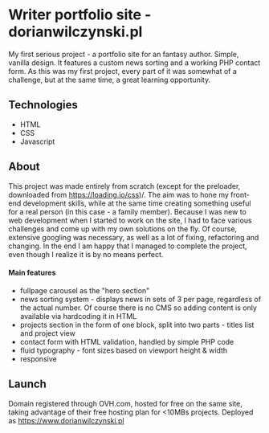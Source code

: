 # Writer portfolio site - dorianwilczynski.pl

My first serious project - a portfolio site for an fantasy author. Simple, vanilla design. It features a custom news sorting and a working PHP contact form. As this was my first project, every part of it was somewhat of a challenge, but at the same time, a great learning opportunity.

## Technologies

* HTML
* CSS
* Javascript

## About

This project was made entirely from scratch (except for the preloader, downloaded from https://loading.io/css)/. The aim was to hone my front-end development skills, while at the same time creating something useful for a real person (in this case - a family member). Because I was new to web development when I started to work on the site, I had to face various challenges and come up with my own solutions on the fly. Of course, extensive googling was necessary, as well as a lot of fixing, refactoring and changing. In the end I am happy that I managed to complete the project, even though I realize it is by no means perfect.

#### Main features
* fullpage carousel as the "hero section"
* news sorting system - displays news in sets of 3 per page, regardless of the actual number. Of course there is no CMS so adding content is only available via hardcoding it in HTML
* projects section in the form of one block, split into two parts - titles list and project view
* contact form with HTML validation, handled by simple PHP code
* fluid typography - font sizes based on viewport height & width
* responsive

## Launch

Domain registered through OVH.com, hosted for free on the same site, taking advantage of their free hosting plan for <10MBs projects. Deployed as https://www.dorianwilczynski.pl

